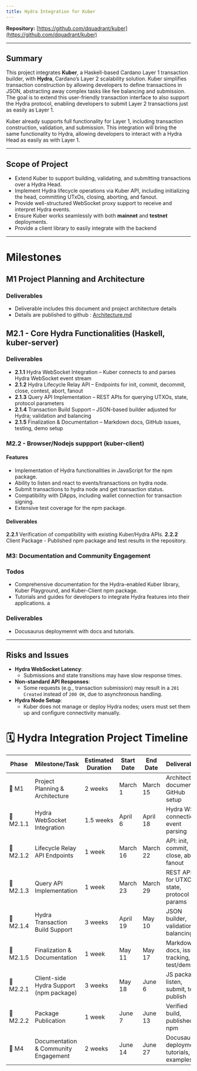 ```yaml
---
title: Hydra Integration for Kuber
---
```



**Repository:** [https://github.com/dquadrant/kuber](https://github.com/dquadrant/kuber)

----------

## Summary

This project integrates **Kuber**, a Haskell-based Cardano Layer 1 transaction builder, with **Hydra**, Cardano’s Layer 2 scalability solution.
Kuber simplifies transaction construction by allowing developers to define transactions in JSON, abstracting away complex tasks like fee balancing and submission.
The goal is to extend this user-friendly transaction interface to also support the Hydra protocol, enabling developers to submit Layer 2 transactions just as easily as Layer 1.

Kuber already supports full functionality for Layer 1, including transaction construction, validation, and submission.
This integration will bring the same functionality to Hydra, allowing developers to interact with a Hydra Head as easily as with Layer 1.

----------

## Scope of Project

-   Extend Kuber to support building, validating, and submitting transactions over a Hydra Head.
-   Implement Hydra lifecycle operations via Kuber API, including initializing the head, committing UTxOs, closing, aborting, and fanout.
-   Provide well-structured WebSocket proxy support to receive and interpret Hydra events.
-   Ensure Kuber works seamlessly with both **mainnet** and **testnet** deployments.
-   Provide a client library to easily integrate with the backend

----------

#  Milestones

## M1 Project Planning and Architecture
### Deliverables
- Deliverable includes this document and project architecture details
- Details are published to github : [Architecture.md](./architecture.md)

## M2.1 - Core Hydra Functionalities (Haskell, kuber-server)

### Deliverables

- **2.1.1** Hydra WebSocket Integration – Kuber connects to and parses Hydra WebSocket event stream
- **2.1.2** Hydra Lifecycle Relay API – Endpoints for init, commit, decommit, close, contest, abort, fanout  
- **2.1.3** Query API Implementation – REST APIs for querying UTXOs, state, protocol parameters  
- **2.1.4** Transaction Build Support – JSON-based builder adjusted for Hydra; validation and balancing  
- **2.1.5** Finalization & Documentation – Markdown docs, GitHub issues, testing, demo setup



### M2.2 - Browser/Nodejs suppport (kuber-client)

#### Features
- Implementation of Hydra functionalities in JavaScript for the npm package.
- Ability to listen and react to events/transactions on hydra node.
- Submit transactions to hydra node and get transaction status.
- Compatibility with DApps, including wallet connection for transaction signing.
- Extensive test coverage for the npm package.

#### Deliverables
**2.2.1** Verification of compatibility with existing Kuber/Hydra APIs.
**2.2.2** Client Package - Published npm package and test results in the repository.


### M3: Documentation and Community Engagement

### Todos
- Comprehensive documentation for the Hydra-enabled Kuber library, Kuber Playground, and Kuber-Client npm package.
- Tutorials and guides for developers to integrate Hydra features into their applications.
a
### Deliverables
- Docusaurus deploymennt with docs and tutorials.

----------

## Risks and Issues

-   **Hydra WebSocket Latency**:
    -   Submissions and state transitions may have slow response times.
-   **Non-standard API Responses**:
    -   Some requests (e.g., transaction submission) may result in a `201 Created` instead of `200 OK`, due to asynchronous handling.
-   **Hydra Node Setup**:
    -   Kuber does not manage or deploy Hydra nodes; users must set them up and configure connectivity manually.


# 🗓️ Hydra Integration Project Timeline


| **Phase** | **Milestone/Task** | **Estimated Duration** | **Start Date** | **End Date** | **Deliverables** |
|-----------|---------------------|------------------------|---------------|--------------|------------------|
| 🔹 M1     | Project Planning & Architecture | 2 weeks | March 1       | March 15     | Architecture document, GitHub setup |
| 🔹 M2.1.1   | Hydra WebSocket Integration     | 1.5 weeks | April 6       | April 18     | Hydra WS connection, event parsing |
| 🔹 M2.1.2   | Lifecycle Relay API Endpoints    | 1 week  | March 16      | March 22     | API: init, commit, close, abort, fanout |
| 🔹 M2.1.3   | Query API Implementation          | 1 week  | March 23      | March 29     | REST APIs for UTXO, state, protocol params |
| 🔹 M2.1.4    | Hydra Transaction Build Support  | 3 weeks | April 19      | May 10       | JSON builder, validation, balancing |
| 🔹 M2.1.5    | Finalization & Documentation    | 1 week   | May 11        | May 17       | Markdown docs, issue tracking, test/demo |
| 🔹 M2.2.1     | Client-side Hydra Support (npm package) | 3 weeks | May 18        | June 6       | JS package: listen, submit, test, publish |
|  🔹 M2.2.2  |  Package Publication          | 1 week  | June 7        | June 13      | Verified build, published to npm |
| 🔹 M4     | Documentation & Community Engagement | 2 weeks | June 14       | June 27      | Docusaurus deployment, tutorials, examples |
